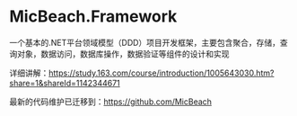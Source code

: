 ﻿# MicBeach.Framework

一个基本的.NET平台领域模型（DDD）项目开发框架，主要包含聚合，存储，查询对象，数据访问，数据库操作，数据验证等组件的设计和实现

详细讲解：https://study.163.com/course/introduction/1005643030.htm?share=1&shareId=1142344671

最新的代码维护已迁移到：https://github.com/MicBeach
